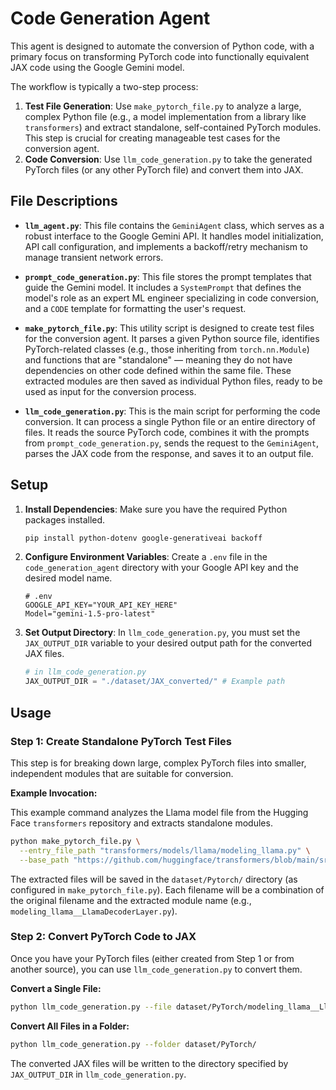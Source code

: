 # Code Generation Agent

This agent is designed to automate the conversion of Python code, with a primary focus on transforming PyTorch code into functionally equivalent JAX code using the Google Gemini model.

The workflow is typically a two-step process:
1.  **Test File Generation**: Use `make_pytorch_file.py` to analyze a large, complex Python file (e.g., a model implementation from a library like `transformers`) and extract standalone, self-contained PyTorch modules. This step is crucial for creating manageable test cases for the conversion agent.
2.  **Code Conversion**: Use `llm_code_generation.py` to take the generated PyTorch files (or any other PyTorch file) and convert them into JAX.

## File Descriptions

-   **`llm_agent.py`**: This file contains the `GeminiAgent` class, which serves as a robust interface to the Google Gemini API. It handles model initialization, API call configuration, and implements a backoff/retry mechanism to manage transient network errors.

-   **`prompt_code_generation.py`**: This file stores the prompt templates that guide the Gemini model. It includes a `SystemPrompt` that defines the model's role as an expert ML engineer specializing in code conversion, and a `CODE` template for formatting the user's request.

-   **`make_pytorch_file.py`**: This utility script is designed to create test files for the conversion agent. It parses a given Python source file, identifies PyTorch-related classes (e.g., those inheriting from `torch.nn.Module`) and functions that are "standalone" — meaning they do not have dependencies on other code defined within the same file. These extracted modules are then saved as individual Python files, ready to be used as input for the conversion process.

-   **`llm_code_generation.py`**: This is the main script for performing the code conversion. It can process a single Python file or an entire directory of files. It reads the source PyTorch code, combines it with the prompts from `prompt_code_generation.py`, sends the request to the `GeminiAgent`, parses the JAX code from the response, and saves it to an output file.

## Setup

1.  **Install Dependencies**:
    Make sure you have the required Python packages installed.
    ```bash
    pip install python-dotenv google-generativeai backoff
    ```

2.  **Configure Environment Variables**:
    Create a `.env` file in the `code_generation_agent` directory with your Google API key and the desired model name.
    ```.env
    # .env
    GOOGLE_API_KEY="YOUR_API_KEY_HERE"
    Model="gemini-1.5-pro-latest"
    ```

3.  **Set Output Directory**:
    In `llm_code_generation.py`, you must set the `JAX_OUTPUT_DIR` variable to your desired output path for the converted JAX files.
    ```python
    # in llm_code_generation.py
    JAX_OUTPUT_DIR = "./dataset/JAX_converted/" # Example path
    ```

## Usage

### Step 1: Create Standalone PyTorch Test Files

This step is for breaking down large, complex PyTorch files into smaller, independent modules that are suitable for conversion.

**Example Invocation:**

This example command analyzes the Llama model file from the Hugging Face `transformers` repository and extracts standalone modules.

```bash
python make_pytorch_file.py \
  --entry_file_path "transformers/models/llama/modeling_llama.py" \
  --base_path "https://github.com/huggingface/transformers/blob/main/src"
```

The extracted files will be saved in the `dataset/Pytorch/` directory (as configured in `make_pytorch_file.py`). Each filename will be a combination of the original filename and the extracted module name (e.g., `modeling_llama__LlamaDecoderLayer.py`).

### Step 2: Convert PyTorch Code to JAX

Once you have your PyTorch files (either created from Step 1 or from another source), you can use `llm_code_generation.py` to convert them.

**Convert a Single File:**

```bash
python llm_code_generation.py --file dataset/PyTorch/modeling_llama__LlamaDecoderLayer.py 
```

**Convert All Files in a Folder:**

```bash
python llm_code_generation.py --folder dataset/PyTorch/
```

The converted JAX files will be written to the directory specified by `JAX_OUTPUT_DIR` in `llm_code_generation.py`.
